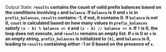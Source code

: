 Output State: **`results` contains the count of valid prefix balances based on the conditions involving `x` and `balance`. If `balance` is 0 and `x` is in `prefix_balances`, `results` contains -1; if not, it contains 0. If `balance` is not 0, `count` is calculated based on how many values in `prefix_balances` satisfy `(x - b) % balance == 0` and `(x - b) // balance >= 0`. If `T` is 0, the loop does not execute, and `results` remains an empty list. If `n` is 0 or `s` is an empty string, `prefix_balances` is initialized to `[0]`, and `balance` is 0, leading to `results` containing either -1 or 0 based on the presence of `x`.**